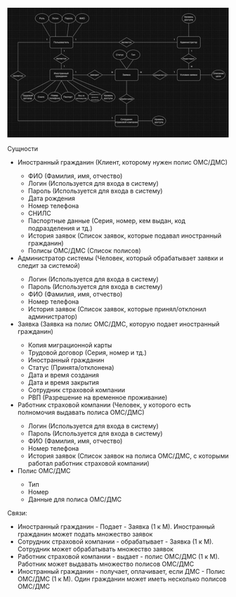 ![](https://github.com/babidjon666/universityProject/blob/main/Cache/ER_insurance_final_final_final.jpg)

Сущности 
<ul>
  <li>Иностранный гражданин (Клиент, которому нужен полис ОМС/ДМС)</li>
    <ul>
      <li>ФИО (Фамилия, имя, отчество)</li>
      <li>Логин (Используется для входа в систему)</li>
      <li>Пароль (Используется для входа в систему)</li>
      <li>Дата рождения</li>
      <li>Номер телефона</li>
      <li>СНИЛС</li>
      <li>Паспортные данные (Серия, номер, кем выдан, код подразделения и тд.)</li>
      <li>История заявок (Список заявок, которые подавал иностранный гражданин)</li>
      <li>Полисы ОМС/ДМС (Список полисов)</li>
    </ul>
  <li>Администратор системы (Человек, который обрабатывает заявки и следит за системой)</li>
  <ul>
      <li>Логин (Используется для входа в систему)</li>
      <li>Пароль (Используется для входа в систему)</li>
      <li>ФИО (Фамилия, имя, отчество)</li>
      <li>Номер телефона</li>
      <li>История заявок (Список заявок, которые принял/отклонил администратор)</li>
    </ul>
  <li>Заявка (Заявка на полис ОМС/ДМС, которую подает иностранный гражданин)</li>
    <ul>
      <li>Копия миграционной карты</li>
      <li>Трудовой договор (Серия, номер и тд.)</li>
      <li>Иностранный гражданин</li>
      <li>Статус (Принята/отклонена)</li>
      <li>Дата и время создания</li>
      <li>Дата и время закрытия</li>
      <li>Сотрудник страховой компании</li>
      <li>РВП (Разрешение на временное проживание)</li>
    </ul>
  <li>Работник страховой компании (Человек, у которого есть полномочия выдавать полиса ОМС/ДМС)</li>
  <ul>
      <li>Логин (Используется для входа в систему)</li>
      <li>Пароль (Используется для входа в систему)</li>
      <li>ФИО (Фамилия, имя, отчество)</li>
      <li>Номер телефона</li>
      <li>История заявок (Список заявок на полиса ОМС/ДМС, с которыми работал работник страховой компании)</li>
    </ul>
  <li>Полис ОМС/ДМС</li>
    <ul>
      <li>Тип</li>
      <li>Номер</li>
      <li>Данные для полиса ОМС/ДМС</li>
    </ul>
</ul>

Связи:
<ul>
  <li>Иностранный гражданин - Подает - Заявка (1 к М). Иностранный гражданин может подать множество заявок</li>
  <li>Сотрудник страховой компании - обрабатывает - Заявка (1 к М). Сотрудник может обрабатывать множество заявок</li>
  <li>Работник страховой компании - выдает - полис ОМС/ДМС (1 к М). Работник может выдавать множество полисов ОМС/ДМС</li>
  <li>Иностранный гражданин - получает, оплачивает, если ДМС - Полис ОМС/ДМС (1 к М). Один гражданин может иметь несколько полисов ОМС/ДМС</li>
</ul>
